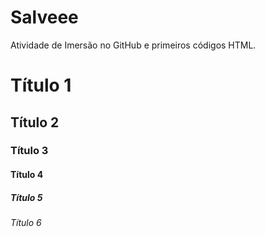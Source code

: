 # Salveee
Atividade de Imersão no GitHub e primeiros códigos HTML.

# Título 1
## Título 2
### Título 3
#### Título 4
##### Título 5
###### Título 6